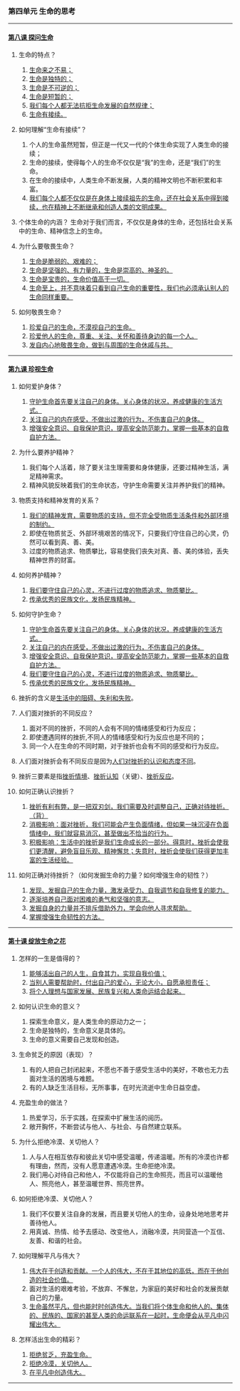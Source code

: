 ### 第四单元 生命的思考

---

#### [第八课 探问生命](./%E7%AC%AC%E5%85%AB%E8%AF%BE%20%E6%8E%A2%E9%97%AE%E7%94%9F%E5%91%BD.html)

1. 生命的特点？
    1. <u>生命来之不易；</u>
    2. <u>生命是独特的；</u>
    3. <u>生命是不可逆的；</u>
    4. <u>生命是短暂的；</u>
    5. <u>我们每个人都无法抗拒生命发展的自然规律；</u>
    6. <u>生命有接续。</u>

2. 如何理解“生命有接续”？
    1. 个人的生命虽然短暂，但正是一代又一代的个体生命实现了人类生命的接续；
    2. 生命的接续，使得每个人的生命不仅仅是“我”的生命，还是“我们”的生命。
    3. 在生命的接续中，人类生命不断发展，人类的精神文明也不断积累和丰富。
    4. <u>我们每个人都不仅仅是在身体上接续祖先的生命，还在社会关系中得到接续，也在精神上不断继承和创造人类的文明成果。</u>

3. 个体生命的内涵？
    生命对于我们而言，不仅仅是身体的生命，还包括社会关系中的生命、精神信念上的生命。

4. 为什么要敬畏生命？
    1. <u>生命是脆弱的、艰难的；</u>
    2. <u>生命是坚强的、有力量的，生命是崇高的、神圣的。</u>
    3. <u>生命是宝贵的，生命价值高于一切。</u>
    4. <u>生命至上，并不意味着只看到自己生命的重要性，我们也必须承认别人的生命同样重要。</u>

5. 如何敬畏生命？
    1. <u>珍爱自己的生命，不漠视自己的生命。</u>
    2. <u>珍爱他人的生命，尊重、关注、关怀和善待身边的每一个人。</u>
    3. <u>发自内心地敬畏生命，做到与周围的生命休戚与共。</u>

---

#### [第九课 珍视生命](./%E7%AC%AC%E4%B9%9D%E8%AF%BE%20%E7%8F%8D%E8%A7%86%E7%94%9F%E5%91%BD.html)

1. 如何爱护身体？
   1. <u>守护生命首先要关注自己的身体。关心身体的状况，养成健康的生活方式。</u>
   2. <u>关注自己的内在感受，不做出过激的行为，不伤害自己的身体。</u>
   3. <u>增强安全意识、自我保护意识，提高安全防范能力，掌握一些基本的自救自护方法。</u>

2. 为什么要养护精神？
   1. 我们每个人活着，除了要关注生理需要和身体健康，还要过精神生活，满足精神需求。
   2. 精神风貌反映着我们的生命状态，守护生命需要关注并养护我们的精神。

3. 物质支持和精神发育的关系？
   1. <u>我们的精神发育，需要物质的支持，但不完全受物质生活条件和外部环境的制约。</u>
   2. 即使在物质贫乏、外部环境艰苦的情况下，只要我们守住自己的心灵，仍然可以看到真、善、美。
   3. 过度的物质追求、物质攀比，容易使我们丧失对真、善、美的体验，丢失精神世界的财富。

4. 如何养护精神？
   1. <u>我们要守住自己的心灵，不进行过度的物质追求、物质攀比。</u>
   2. <u>传承优秀的民族文化，发扬民族精神。</u>

5. 如何守护生命？
   1. <u>守护生命首先要关注自己的身体。关心身体的状况，养成健康的生活方式。</u>
   2. <u>关注自己的内在感受，不做出过激的行为，不伤害自己的身体。</u>
   3. <u>增强安全意识、自我保护意识，提高安全防范能力，掌握一些基本的自救自护方法。</u>
   4. <u>我们要守住自己的心灵，不进行过度的物质追求、物质攀比。</u>
   5. <u>传承优秀的民族文化，发扬民族精神。</u>

6. 挫折的含义是<u>生活中的阻碍、失利和失败</u>。

7. 人们面对挫折的不同反应？
   1. 面对不同的挫折，不同的人会有不同的情绪感受和行为反应；
   2. 即使遭遇同样的挫折,不同人的情绪感受和行为反应也是不同的；
   3. 同一个人在生命的不同时期，对于挫折也会有不同的感受和行为反应。

8. 人们面对挫折会有不同反应是因为<u>人们对挫折的认识和态度不同</u>。

9. 挫折三要素是指<u>挫折情境</u>、<u>挫折认知</u>（关键）、<u>挫折反应</u>。

10. 如何正确认识挫折？
    1. <u>挫折有利有弊，是一把双刃剑，我们需要及时调整自己，正确对待挫折。（背）</u>
    2. <u>消极影响：面对挫折，我们可能会产生负面情绪，但如果一味沉浸在负面情绪中，我们就容易消沉，甚至做出不恰当的行为。</u>
    3. <u>积极影响：生活中的挫折是我们生命成长的一部分。得意时，挫折会使我们更清醒，避免盲目乐观、精神懈怠；失意时，挫折会使我们获得更加丰富的生活经验。</u>

11. 如何正确对待挫折？（如何发掘生命的力量？如何增强生命的韧性？）
    1. <u>发现、发掘自己的生命力量，激发承受力、自我调节和自我修复的能力。</u>
    2. <u>逐渐培养自己面对困难的勇气和坚强的意志。</u>
    3. <u>发掘自身的力量并不排斥借助外力，学会向他人寻求帮助。</u>
    4. <u>掌握增强生命韧性的方法。</u>

---

#### [第十课 绽放生命之花](./%E7%AC%AC%E5%8D%81%E8%AF%BE%20%E7%BB%BD%E6%94%BE%E7%94%9F%E5%91%BD%E4%B9%8B%E8%8A%B1.html)

1. 怎样的一生是值得的？
   1. <u>能够活出自己的人生，自食其力，实现自我价值；</u>
   2. <u>当别人需要帮助时，付出自己的爱心，无论大小，自愿承担责任；</u>
   3. <u>将个人理想与国家发展、民族复兴和人类命运结合起来。</u>

2. 如何认识生命的意义？
   1. 探索生命意义，是人类生命的原动力之一；
   2. 生命是独特的，生命意义是具体的。
   3. 生命的意义需要自己发现和创造。

3. 生命贫乏的原因（表现）？
   1. 有的人把自己封闭起来，不愿也不善于感受生活中的美好，不敢也无力去面对生活的困境与难题。
   2. 有的人缺乏生活目标，无所事事，在时光流逝中生命日益空虚。

4. 充盈生命的做法？
   1. 热爱学习，乐于实践，在探索中扩展生活的阅历。
   2. 敞开胸怀，不断尝试与他人、与社会、与自然建立联系。

5. 为什么拒绝冷漠、关切他人？
   1. 人与人在相互依存和彼此关切中感受温暖，传递温暖。所有的冷漠也许都有理由，然而，没有人愿意遭遇冷漠。生命拒绝冷漠。
   2. 我们用心对待自己和他人，不仅能将自己的生命照亮，而且可以温暖他人、照亮他人，甚至温暖世界、照亮世界。

6. 如何拒绝冷漠、关切他人？
   1. 我们不仅要关注自身的发展，而且要关切他人的生命，设身处地地思考并善待他人。
   2. 用真诚、热情、给予去感动、改变他人，消融冷漠，共同营造一个互信、友善、和谐的社会。

7. 如何理解平凡与伟大？
   1. <u>伟大在于创造和贡献。一个人的伟大，不在于其地位的高低，而在于他创造的社会价值。</u>
   2. 面对生活的艰难考验，不放弃、不懈怠，为家庭的美好和社会的发展贡献自己的力量。
   3. <u>生命虽然平凡，但也能时时创造伟大。当我们将个体生命和他人的、集体的、民族的、国家的甚至人类的命运联系在一起时，生命便会从平凡中闪耀出伟大。</u>

8. 怎样活出生命的精彩？
   1. <u>拒绝贫乏，充盈生命。</u>
   2. <u>拒绝冷漠，关切他人。</u>
   3. <u>在平凡中创造伟大。</u>

---
